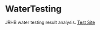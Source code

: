 # WaterTesting
JRHB water testing result analysis.
[Test Site](https://giacofeihome.github.io/WaterTesting/index.html)
